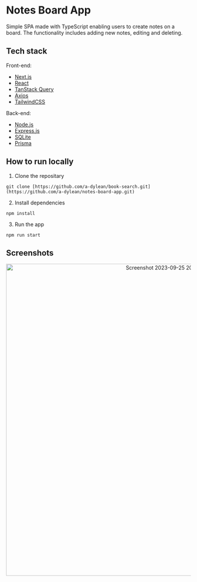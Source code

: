 # Notes Board App #
Simple SPA made with TypeScript enabling users to create notes on a board. The functionality includes adding new notes, editing and deleting.

## Tech stack ##
Front-end:
* [Next.js](https://nextjs.org/docs)
* [React](https://react.dev/)
* [TanStack Query](https://tanstack.com/query/latest/docs/react/overview)
* [Axios](https://axios-http.com/docs/intro)
* [TailwindCSS](https://tailwindcss.com/)

Back-end:
* [Node.js](https://nodejs.org/en/docs)
* [Express.js](https://expressjs.com/)
* [SQLite](https://www.sqlite.org/index.html)
* [Prisma](https://www.prisma.io/docs)

## How to run locally ##
1. Clone the repositary
```
git clone [https://github.com/a-dylean/book-search.git](https://github.com/a-dylean/notes-board-app.git)
```
2. Install dependencies
```
npm install
```
3. Run the app
```
npm run start
```

## Screenshots ##
<p align="center" width="100%">
<img width="850" alt="Screenshot 2023-09-25 201337" src="https://github.com/a-dylean/notes-board-app/assets/83976465/2a9c5bba-3cee-4f85-a5e7-f6381aa74e04">
</p>
